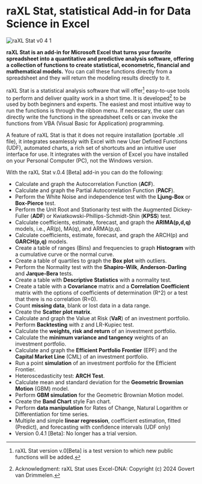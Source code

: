 # raXL Stat, statistical Add-in for Data Science in Excel
![raXL Stat v0 4 1](https://github.com/user-attachments/assets/6585d513-837a-40bf-be40-9868a530fedd)

**raXL Stat is an add-in for Microsoft Excel that turns your favorite spreadsheet into a quantitative and predictive analysis software, offering a collection of functions to create statistical, econometric, financial and mathematical models.** You can call these functions directly from a spreadsheet and they will return the modeling results directly to it.

raXL Stat is a statistical analysis software that will offer[^2] easy-to-use tools to perform and deliver quality work in a short time. It is developed[^3] to be used by both beginners and experts. The easiest and most intuitive way to run the functions is through the ribbon menu. If necessary, the user can directly write the functions in the spreadsheet cells or can invoke the functions from VBA (Visual Basic for Application) programming.

A feature of raXL Stat is that it does not require installation (portable .xll file), it integrates seamlessly with Excel with new User Defined Functions (UDF), automated charts, a rich set of shortcuts and an intuitive user interface for use. It integrates with the version of Excel you have installed on your Personal Computer (PC), not the Windows version.

With the raXL Stat v.0.4 [Beta] add-in you can do the following:
- Calculate and graph the Autocorrelation Function (**ACF**).
- Calculate and graph the Partial Autocorrelation Function (**PACF**).
- Perform the White Noise and independence test with the **Ljung-Box** or **Box-Pierce** test.
- Perform the Unit Root and Stationarity test with the Augmented Dickey-Fuller (**ADF**) or Kwiatkowski-Phillips-Schmidt-Shin (**KPSS**) test.
- Calculate coefficients, estimate, forecast, and graph the **ARIMA(p,d,q)** models, i.e., AR(p), MA(q), and ARMA(p,q).
- Calculate coefficients, estimate, forecast, and graph the ARCH(p) and **GARCH(p,q)** models.
- Create a table of ranges (Bins) and frequencies to graph **Histogram** with a cumulative curve or the normal curve.
- Create a table of quartiles to graph the **Box plot** with outliers.
- Perform the Normality test with the **Shapiro-Wilk**, **Anderson-Darling** and **Jarque-Bera** tests.
- Create a table with **Descriptive Statistics** with a normality test.
- Create a table with a **Covariance** matrix and a **Correlation Coefficient** matrix with the options of coefficients of determination (R^2) or a test that there is no correlation (R=0).
- Count **missing data**, blank or lost data in a data range.
- Create the **Scatter plot matrix**.
- Calculate and graph the Value at Risk (**VaR**) of an investment portfolio.
- Perform **Backtesting** with z and LR-Kupiec test.
-	Calculate the **weights, risk and return** of an investment portfolio.
-	Calculate the **minimum variance and tangency** weights of an investment portfolio.
-	Calculate and graph the **Efficient Portfolio Frontier** (EPF) and the **Capital Market Line** (CML) of an investment portfolio.
-	Run a point **simulation** of an investment portfolio for the Efficient Frontier.
-	Heteroscedasticity test: **ARCH Test**.
-	Calculate mean and standard deviation for the **Geometric Brownian Motion** (GBM) model.
-	Perform **GBM simulation** for the Geometric Brownian Motion model.
-	Create the **Band Chart** style Fan chart.
-	Perform **data manipulation** for Rates of Change, Natural Logarithm or Differentiation for time series.
-	Multiple and simple **linear regression**, coefficient estimation, fitted (Predict), and forecasting with confidence intervals (UDF only)
-	Version 0.4.1 [Beta]: No longer has a trial version.

[^2]: raXL Stat version v.0[Beta] is a test version to which new public functions will be added.
[^3]: Acknowledgment: raXL Stat uses Excel-DNA: Copyright (c) 2024 Govert van Drimmelen.
[^4]: The ARIMA and GARCH functions use the Maximum Likelihood Estimation (MLE) method together with the Newton-Raphson (NR) optimization algorithm, however, other optimization methods such as Levenberg-Marquardt, BHHH, BFGS and others will be added in development.
